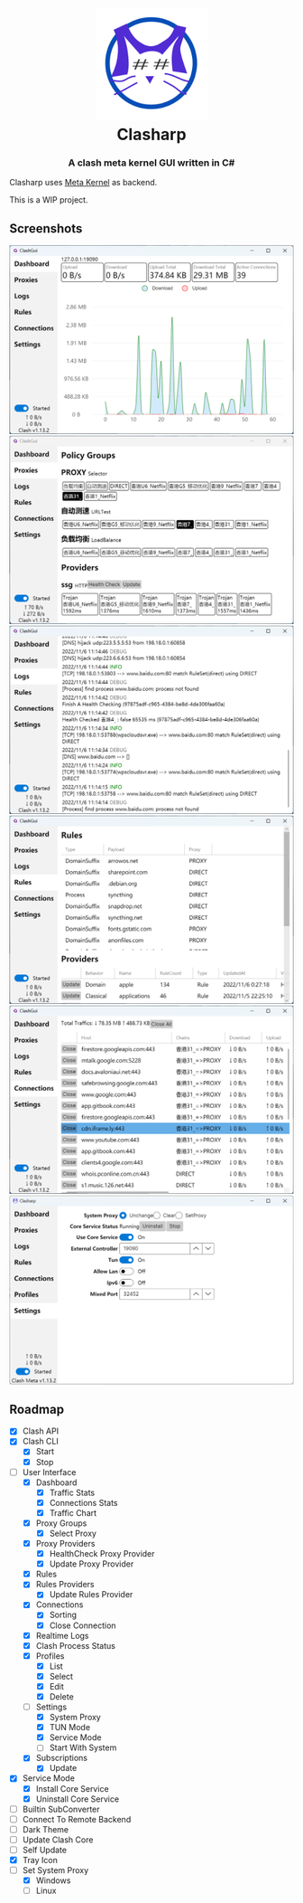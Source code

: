 ﻿<h1 align="center">
  <img src="images/clasharp.svg" alt="drawing" width="200"/>
  <br>Clasharp<br>
</h1>

<h3 align="center">A clash meta kernel GUI written in C#</h3>

Clasharp uses [Meta Kernel](https://github.com/MetaCubeX/Clash.Meta) as backend.

This is a WIP project.

## Screenshots

![dashboard](images/dashboard.png)
![proxies](images/proxies.png)
![logs](images/logs.png)
![rules](images/rules.png)
![connections](images/connections.png)
![settings](images/settings.png)

## Roadmap
- [x] Clash API
- [x] Clash CLI
  - [x] Start
  - [x] Stop
- [ ] User Interface
  - [x] Dashboard
    - [x] Traffic Stats
    - [x] Connections Stats
    - [x] Traffic Chart
  - [x] Proxy Groups
    - [x] Select Proxy
  - [x] Proxy Providers
      - [x] HealthCheck Proxy Provider
      - [x] Update Proxy Provider
  - [x] Rules
  - [x] Rules Providers
      - [x] Update Rules Provider
  - [x] Connections
    - [x] Sorting
    - [x] Close Connection
  - [x] Realtime Logs
  - [x] Clash Process Status
  - [x] Profiles
    - [x] List
    - [x] Select
    - [x] Edit
    - [x] Delete
  - [ ] Settings
    - [x] System Proxy
    - [x] TUN Mode
    - [x] Service Mode
    - [ ] Start With System
  - [x] Subscriptions
    - [x] Update
- [x] Service Mode
  - [x] Install Core Service
  - [x] Uninstall Core Service
- [ ] Builtin SubConverter
- [ ] Connect To Remote Backend
- [ ] Dark Theme
- [ ] Update Clash Core
- [ ] Self Update
- [x] Tray Icon
- [ ] Set System Proxy
  - [x] Windows
  - [ ] Linux